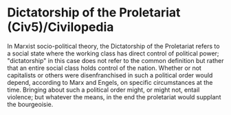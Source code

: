 # Dictatorship of the Proletariat (Civ5)/Civilopedia

In Marxist socio-political theory, the Dictatorship of the Proletariat refers to a social state where the working class has direct control of political power; "dictatorship" in this case does not refer to the common definition but rather that an entire social class holds control of the nation. Whether or not capitalists or others were disenfranchised in such a political order would depend, according to Marx and Engels, on specific circumstances at the time. Bringing about such a political order might, or might not, entail violence; but whatever the means, in the end the proletariat would supplant the bourgeoisie.